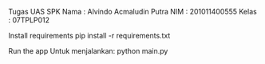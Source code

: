 Tugas UAS SPK
Nama : Alvindo Acmaludin Putra
NIM : 201011400555
Kelas : 07TPLP012

Install requirements
pip install -r requirements.txt

Run the app
Untuk menjalankan: python main.py

